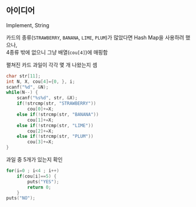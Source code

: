 ## 아이디어
Implement, String

카드의 종류(`STRAWBERRY`, `BANANA`, `LIME`, `PLUM`)가 많았다면 Hash Map을 사용하려 했으나,  
4종류 밖에 없으니 그냥 배열(`cou[4]`)에 매핑함

펼쳐진 카드 과일이 각각 몇 개 나왔는지 셈
```c
char str[11];
int N, X, cou[4]={0, }, i;
scanf("%d", &N);
while(N--) {
	scanf("%s%d", str, &X);
	if(!strcmp(str, "STRAWBERRY"))
		cou[0]+=X;
	else if(!strcmp(str, "BANANA"))
		cou[1]+=X;
	else if(!strcmp(str, "LIME"))
		cou[2]+=X;
	else if(!strcmp(str, "PLUM"))
		cou[3]+=X;
}
```
과일 중 5개가 있는지 확인
```c
for(i=0 ; i<4 ; i++)
	if(cou[i]==5) {
		puts("YES");
		return 0;
	}
puts("NO");
```